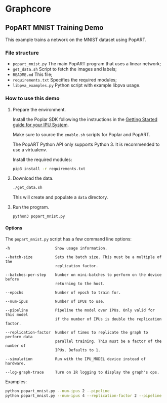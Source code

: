 # Graphcore

## PopART MNIST Training Demo

This example trains a network on the MNIST dataset using PopART.

### File structure

- `popart_mnist.py` The main PopART program that uses a linear network;
- `get_data.sh` Script to fetch the images and labels;
- `README.md` This file;
- `requirements.txt` Specifies the required modules;
- `libpva_examples.py` Python script with example libpva usage.

### How to use this demo

1. Prepare the environment.

   Install the Poplar SDK following the instructions in the [Getting Started
   guide for your IPU System](https://docs.graphcore.ai/en/latest/getting-started.html).

   Make sure to source the `enable.sh` scripts for Poplar and PopART.

   The PopART Python API only supports Python 3. It is recommended to use a
   virtualenv.

   Install the required modules:

    ```bash
    pip3 install -r requirements.txt
    ```

2. Download the data.

    ```bash
    ./get_data.sh
    ```

   This will create and populate a `data` directory.

3. Run the program.

    ```bash
    python3 popart_mnist.py
    ```

#### Options

The `popart_mnist.py` script has a few command line options:

```text
-h                    Show usage information.

--batch-size          Sets the batch size. This must be a multiple of the
                      replication factor.

--batches-per-step    Number on mini-batches to perform on the device before
                      returning to the host.

--epochs              Number of epoch to train for.

--num-ipus            Number of IPUs to use.

--pipeline            Pipeline the model over IPUs. Only valid for this model
                      if the number of IPUs is double the replication factor.

--replication-factor  Number of times to replicate the graph to perform data
                      parallel training. This must be a factor of the number of
                      IPUs. Defaults to 1.

--simulation          Run with the IPU_MODEL device instead of hardware.

--log-graph-trace     Turn on IR logging to display the graph's ops.
```

Examples:

```bash
python popart_mnist.py --num-ipus 2 --pipeline
python popart_mnist.py --num-ipus 4 --replication-factor 2 --pipeline
```
